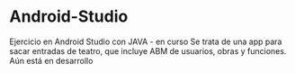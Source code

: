 # Android-Studio
Ejercicio en Android Studio con JAVA - en curso
Se trata de una app para sacar entradas de teatro, que incluye ABM de usuarios, obras y funciones. Aún está en desarrollo

